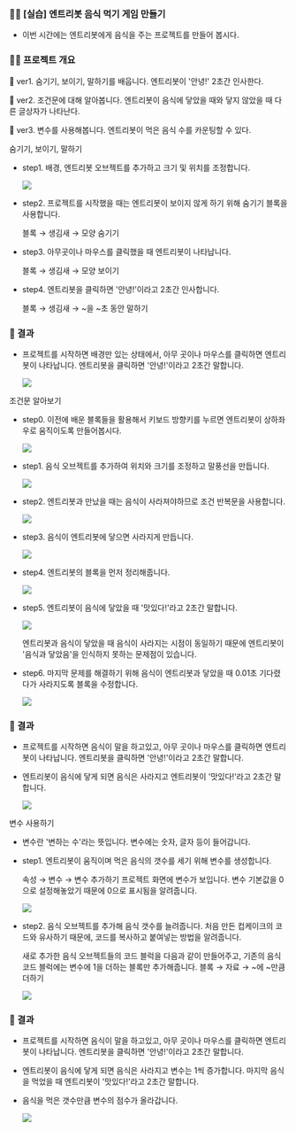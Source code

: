 ### 🤹🏻 [실습] 엔트리봇 음식 먹기 게임 만들기


* 이번 시간에는 엔트리봇에게 음식을 주는 프로젝트를 만들어 봅시다. 
   


### 🤹🏻 프로젝트 개요

 
🧩 ver1. 숨기기, 보이기, 말하기를 배웁니다. 
엔트리봇이 '안녕!' 2초간 인사한다. 
 
🧩 ver2. 조건문에 대해 알아봅니다. 
엔트리봇이 음식에 닿았을 때와 닿지 않았을 때 다른 글상자가 나타난다. 
 
🧩 ver3. 변수를 사용해봅니다. 
엔트리봇이 먹은 음식 수를 카운팅할 수 있다. 
 


숨기기, 보이기, 말하기

* step1. 배경, 엔트리봇 오브젝트를 추가하고 크기 및 위치를 조정합니다. 
   
  ![](img/01_시작하기/1_26.png) 
   

* step2. 프로젝트를 시작했을 때는 엔트리봇이 보이지 않게 하기 위해 숨기기 블록을 사용합니다. 
   
  블록 → 생김새 → 모양 숨기기 
   

* step3. 아무곳이나 마우스를 클릭했을 때 엔트리봇이 나타납니다. 
   
  블록 → 생김새 → 모양 보이기 
   

* step4. 엔트리봇을 클릭하면 '안녕!'이라고 2초간 인사합니다. 
   
  블록 → 생김새 →  ~을  ~초 동안 말하기 
   


### 🎱 결과

* 프로젝트를 시작하면 배경만 있는 상태에서, 아무 곳이나 마우스를 클릭하면 엔트리봇이 나타납니다. 엔트리봇을 클릭하면 '안녕!'이라고 2초간 말합니다. 
   
  ![](img/01_시작하기/1_27.png) 
   


조건문 알아보기 


* step0. 이전에 배운 블록들을 활용해서 키보드 방향키를 누르면 엔트리봇이 상하좌우로 움직이도록 만들어봅시다. 
   
  ![](img/01_시작하기/1_28.png) 
   

* step1. 음식 오브젝트를 추가하여 위치와 크기를 조정하고 말풍선을 만듭니다. 
   
  ![](img/01_시작하기/1_29.png) 
   

* step2. 엔트리봇과 만났을 때는 음식이 사라져야하므로 조건 반복문을 사용합니다. 
   
  ![](img/01_시작하기/1_30.png) 
   

* step3. 음식이 엔트리봇에 닿으면 사라지게 만듭니다. 
   
  ![](img/01_시작하기/1_31.png) 
   

* step4. 엔트리봇의 블록을 먼저 정리해줍니다. 
   
  ![](img/01_시작하기/1_32.png) 
   

* step5. 엔트리봇이 음식에 닿았을 때 '맛있다!'라고 2초간 말합니다. 
   
  ![](img/01_시작하기/1_33.png) 
   
  엔트리봇과 음식이 닿았을 때 음식이 사라지는 시점이 동일하기 때문에 엔트리봇이 '음식과 닿았음'을 인식하지 못하는 문제점이 있습니다. 
   

* step6. 마지막 문제를 해결하기 위해 음식이 엔트리봇과 닿았을 때 0.01초 기다렸다가 사라지도록 블록을 수정합니다. 
   
  ![](img/01_시작하기/1_34.png) 
   


### 🎱 결과

* 프로젝트를 시작하면 음식이 말을 하고있고, 아무 곳이나 마우스를 클릭하면 엔트리봇이 나타납니다. 엔트리봇을 클릭하면 '안녕!'이라고 2초간 말합니다. 

* 엔트리봇이 음식에 닿게 되면 음식은 사라지고 엔트리봇이 '맛있다!'라고 2초간 말합니다. 
   
  ![](img/01_시작하기/1_35.png) 


변수 사용하기 


* 변수란 '변하는 수'라는 뜻입니다. 변수에는 숫자, 글자 등이 들어갑니다. 
   

* step1. 엔트리봇이 움직이며 먹은 음식의 갯수를 세기 위해 변수를 생성합니다. 
   
  속성 → 변수 → 변수 추가하기 
  프로젝트 화면에 변수가 보입니다. 변수 기본값을 0으로 설정해놓았기 때문에 0으로 표시됨을 알려줍니다. 
   
  ![](img/01_시작하기/1_36.png) 
   

* step2. 음식 오브젝트를 추가해 음식 갯수를 늘려줍니다. 처음 만든 컵케이크의 코드와 유사하기 때문에, 코드를 복사하고 붙여넣는 방법을 알려줍니다. 
   
  새로 추가한 음식 오브젝트들의 코드 블럭을 다음과 같이 만들어주고, 기존의 음식 코드 블럭에는 변수에 1을 더하는 블록만 추가해줍니다. 
  블록 → 자료 →  ~에  ~만큼 더하기 
   
  ![](img/01_시작하기/1_37.png) 
   


### 🎱 결과

* 프로젝트를 시작하면 음식이 말을 하고있고, 아무 곳이나 마우스를 클릭하면 엔트리봇이 나타납니다. 엔트리봇을 클릭하면 '안녕!'이라고 2초간 말합니다. 

* 엔트리봇이 음식에 닿게 되면 음식은 사라지고 변수는 1씩 증가합니다. 마지막 음식을 먹었을 때 엔트리봇이 '맛있다!'라고 2초간 말합니다. 

* 음식을 먹은 갯수만큼 변수의 점수가 올라갑니다. 
   
  ![](img/01_시작하기/1_38.png) 
   
